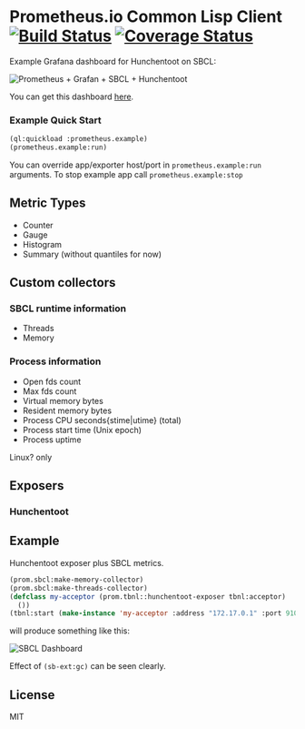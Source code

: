 # Prometheus.io Common Lisp Client [![Build Status](https://travis-ci.org/deadtrickster/prometheus.cl.svg?branch=master)](https://travis-ci.org/deadtrickster/prometheus.cl) [![Coverage Status](https://coveralls.io/repos/github/deadtrickster/prometheus.cl/badge.svg?branch=master)](https://coveralls.io/github/deadtrickster/prometheus.cl?branch=master)

Example Grafana dashboard for Hunchentoot on SBCL:

![Prometheus + Grafan + SBCL + Hunchentoot](http://i.imgur.com/oO2murq.png)

You can get this dashboard [here](https://raw.githubusercontent.com/deadtrickster/prometheus.cl/master/dashboards/HunchentootSBCL.json).

### Example Quick Start
```lisp
(ql:quickload :prometheus.example)
(prometheus.example:run)
```
You can override app/exporter host/port in `prometheus.example:run` arguments. To stop example app call `prometheus.example:stop`


## Metric Types

- Counter
- Gauge
- Histogram
- Summary (without quantiles for now)

## Custom collectors

### SBCL runtime information
 - Threads
 - Memory
 
### Process information
 - Open fds count
 - Max fds count
 - Virtual memory bytes
 - Resident memory bytes
 - Process CPU seconds{stime|utime} (total)
 - Process start time (Unix epoch)
 - Process uptime
 
Linux? only

## Exposers

### Hunchentoot

## Example

Hunchentoot exposer plus SBCL metrics.

```lisp
(prom.sbcl:make-memory-collector)
(prom.sbcl:make-threads-collector)
(defclass my-acceptor (prom.tbnl::hunchentoot-exposer tbnl:acceptor)
  ())
(tbnl:start (make-instance 'my-acceptor :address "172.17.0.1" :port 9101))
```
will produce something like this:

![SBCL Dashboard](http://i.imgur.com/5FarndD.png)

Effect of `(sb-ext:gc)` can be seen clearly.

## License
MIT
